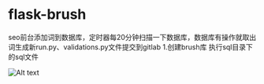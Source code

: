# flask-brush
seo前台添加词到数据库，定时器每20分钟扫描一下数据库，数据库有操作就取出词生成新run.py、validations.py文件提交到gitlab
1.创建brush库 执行sql目录下的sql文件

![Alt text](https://github.com/chenshiyang2015/flask-brush/blob/master/project/screenshots/*.png)
